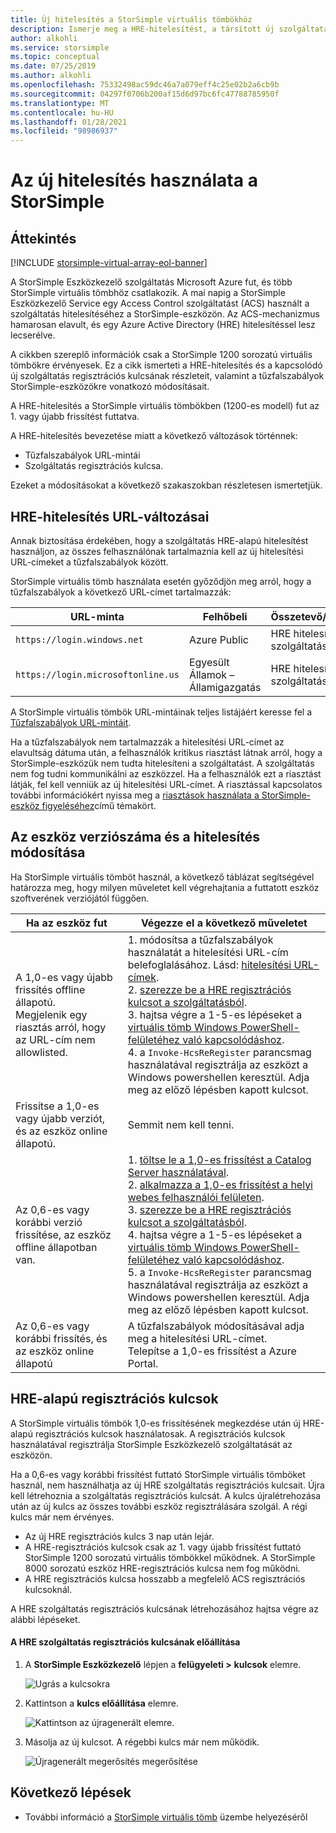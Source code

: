```yaml
---
title: Új hitelesítés a StorSimple virtuális tömbökhöz
description: Ismerje meg a HRE-hitelesítést, a társított új szolgáltatás regisztrációs kulcsát, valamint a tűzfalszabályok módosításait a StorSimple-eszközökre.
author: alkohli
ms.service: storsimple
ms.topic: conceptual
ms.date: 07/25/2019
ms.author: alkohli
ms.openlocfilehash: 75332498ac59dc46a7a079eff4c25e02b2a6cb9b
ms.sourcegitcommit: 04297f0706b200af15d6d97bc6fc47788785950f
ms.translationtype: MT
ms.contentlocale: hu-HU
ms.lasthandoff: 01/28/2021
ms.locfileid: "98986937"
---
```

# <a name="use-the-new-authentication-for-your-storsimple"></a>Az új hitelesítés használata a StorSimple

## <a name="overview"></a>Áttekintés

[!INCLUDE [storsimple-virtual-array-eol-banner](../../includes/storsimple-virtual-array-eol-banner.md)]

A StorSimple Eszközkezelő szolgáltatás Microsoft Azure fut, és több StorSimple virtuális tömbhöz csatlakozik. A mai napig a StorSimple Eszközkezelő Service egy Access Control szolgáltatást (ACS) használt a szolgáltatás hitelesítéséhez a StorSimple-eszközön. Az ACS-mechanizmus hamarosan elavult, és egy Azure Active Directory (HRE) hitelesítéssel lesz lecserélve.

A cikkben szereplő információk csak a StorSimple 1200 sorozatú virtuális tömbökre érvényesek. Ez a cikk ismerteti a HRE-hitelesítés és a kapcsolódó új szolgáltatás regisztrációs kulcsának részleteit, valamint a tűzfalszabályok StorSimple-eszközökre vonatkozó módosításait.

A HRE-hitelesítés a StorSimple virtuális tömbökben (1200-es modell) fut az 1. vagy újabb frissítést futtatva.

A HRE-hitelesítés bevezetése miatt a következő változások történnek:

- Tűzfalszabályok URL-mintái
- Szolgáltatás regisztrációs kulcsa.

Ezeket a módosításokat a következő szakaszokban részletesen ismertetjük.

## <a name="url-changes-for-aad-authentication"></a>HRE-hitelesítés URL-változásai

Annak biztosítása érdekében, hogy a szolgáltatás HRE-alapú hitelesítést használjon, az összes felhasználónak tartalmaznia kell az új hitelesítési URL-címeket a tűzfalszabályok között.

StorSimple virtuális tömb használata esetén győződjön meg arról, hogy a tűzfalszabályok a következő URL-címet tartalmazzák:

| URL-minta                         | Felhőbeli | Összetevő/funkció         |
|------------------------------------|-------|---------------------------------|
| `https://login.windows.net`        | Azure Public |HRE hitelesítési szolgáltatás      |
| `https://login.microsoftonline.us` | Egyesült Államok – Államigazgatás |HRE hitelesítési szolgáltatás      |

A StorSimple virtuális tömbök URL-mintáinak teljes listájáért keresse fel a [Tűzfalszabályok URL-mintáit](storsimple-ova-system-requirements.md#url-patterns-for-firewall-rules).

Ha a tűzfalszabályok nem tartalmazzák a hitelesítési URL-címet az elavultság dátuma után, a felhasználók kritikus riasztást látnak arról, hogy a StorSimple-eszközük nem tudta hitelesíteni a szolgáltatást. A szolgáltatás nem fog tudni kommunikálni az eszközzel. Ha a felhasználók ezt a riasztást látják, fel kell venniük az új hitelesítési URL-címet. A riasztással kapcsolatos további információkért nyissa meg a [riasztások használata a StorSimple-eszköz figyeléséhez](storsimple-virtual-array-manage-alerts.md#networking-alerts)című témakört.

## <a name="device-version-and-authentication-changes"></a>Az eszköz verziószáma és a hitelesítés módosítása

Ha StorSimple virtuális tömböt használ, a következő táblázat segítségével határozza meg, hogy milyen műveletet kell végrehajtania a futtatott eszköz szoftverének verziójától függően.

| Ha az eszköz fut  | Végezze el a következő műveletet                                    |
|----------------------------|--------------------------------------------------------------|
| A 1,0-es vagy újabb frissítés offline állapotú. <br> Megjelenik egy riasztás arról, hogy az URL-cím nem allowlisted.| 1. módosítsa a tűzfalszabályok használatát a hitelesítési URL-cím belefoglalásához. Lásd: [hitelesítési URL-címek](#url-changes-for-aad-authentication). <br> 2. [szerezze be a HRE regisztrációs kulcsot a szolgáltatásból](#aad-based-registration-keys). <br> 3. hajtsa végre a 1-5-es lépéseket a [virtuális tömb Windows PowerShell-felületéhez való kapcsolódáshoz](storsimple-virtual-array-deploy2-provision-hyperv.md#step-2-provision-a-virtual-array-in-hypervisor).<br> 4. a `Invoke-HcsReRegister` parancsmag használatával regisztrálja az eszközt a Windows powershellen keresztül. Adja meg az előző lépésben kapott kulcsot.|
| Frissítse a 1,0-es vagy újabb verziót, és az eszköz online állapotú.| Semmit nem kell tenni.                                       |
| Az 0,6-es vagy korábbi verzió frissítése, az eszköz offline állapotban van. | 1. [töltse le a 1,0-es frissítést a Catalog Server használatával](storsimple-virtual-array-install-update-1.md#download-the-update-or-the-hotfix).<br>2. [alkalmazza a 1,0-es frissítést a helyi webes felhasználói felületen](storsimple-virtual-array-install-update-1.md#install-the-update-or-the-hotfix).<br>3. [szerezze be a HRE regisztrációs kulcsot a szolgáltatásból](#aad-based-registration-keys). <br>4. hajtsa végre a 1-5-es lépéseket a [virtuális tömb Windows PowerShell-felületéhez való kapcsolódáshoz](storsimple-virtual-array-deploy2-provision-hyperv.md#step-2-provision-a-virtual-array-in-hypervisor).<br>5. a `Invoke-HcsReRegister` parancsmag használatával regisztrálja az eszközt a Windows powershellen keresztül. Adja meg az előző lépésben kapott kulcsot.|
| Az 0,6-es vagy korábbi frissítés, és az eszköz online állapotú | A tűzfalszabályok módosításával adja meg a hitelesítési URL-címet.<br> Telepítse a 1,0-es frissítést a Azure Portal. |

## <a name="aad-based-registration-keys"></a>HRE-alapú regisztrációs kulcsok

A StorSimple virtuális tömbök 1,0-es frissítésének megkezdése után új HRE-alapú regisztrációs kulcsok használatosak. A regisztrációs kulcsok használatával regisztrálja StorSimple Eszközkezelő szolgáltatását az eszközön.

Ha a 0,6-es vagy korábbi frissítést futtató StorSimple virtuális tömböket használ, nem használhatja az új HRE szolgáltatás regisztrációs kulcsait. Újra kell létrehoznia a szolgáltatás regisztrációs kulcsát. A kulcs újralétrehozása után az új kulcs az összes további eszköz regisztrálására szolgál. A régi kulcs már nem érvényes.

- Az új HRE regisztrációs kulcs 3 nap után lejár.
- A HRE-regisztrációs kulcsok csak az 1. vagy újabb frissítést futtató StorSimple 1200 sorozatú virtuális tömbökkel működnek. A StorSimple 8000 sorozatú eszköz HRE-regisztrációs kulcsa nem fog működni.
- A HRE regisztrációs kulcsa hosszabb a megfelelő ACS regisztrációs kulcsoknál.

A HRE szolgáltatás regisztrációs kulcsának létrehozásához hajtsa végre az alábbi lépéseket.

#### <a name="to-generate-the-aad-service-registration-key"></a>A HRE szolgáltatás regisztrációs kulcsának előállítása

1. A **StorSimple Eszközkezelő** lépjen a **felügyeleti &gt;** **kulcsok** elemre.
    
    ![Ugrás a kulcsokra](./media/storsimple-virtual-array-aad-registration-key/aad-registration-key1.png)

2. Kattintson a **kulcs előállítása** elemre.

    ![Kattintson az újragenerált elemre.](./media/storsimple-virtual-array-aad-registration-key/aad-click-generate-registration-key.png)

3. Másolja az új kulcsot. A régebbi kulcs már nem működik.

    ![Újragenerált megerősítés megerősítése](./media/storsimple-virtual-array-aad-registration-key/aad-registration-key2.png)

## <a name="next-steps"></a>Következő lépések

* További információ a [StorSimple virtuális tömb](storsimple-virtual-array-deploy1-portal-prep.md) üzembe helyezéséről
